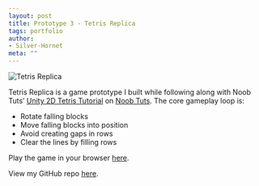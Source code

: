 ```yaml
---
layout: post
title: Prototype 3 - Tetris Replica
tags: portfolio
author:
- Silver-Hornet
meta: ""
---
```


![Tetris Replica]({{site.url}}/tetris-replica.png)

Tetris Replica is a game prototype I built while following along with Noob Tuts’ [Unity 2D Tetris Tutorial](https://www.noobtuts.com/unity/2d-tetris-game) on [Noob Tuts](https://www.noobtuts.com/). The core gameplay loop is:

- Rotate falling blocks
- Move falling blocks into position
- Avoid creating gaps in rows
- Clear the lines by filling rows

Play the game in your browser [here](https://play.unity.com/mg/other/tetris-replica-from-noob-tuts-unity-2d-tetris-tutorial).

View my GitHub repo [here](https://github.com/silver-hornet/noobtuts-tetris-replica).